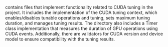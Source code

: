 contains files that implement functionality related to CUDA tuning in the project. It includes the implementation of the CUDA tuning context, which enables/disables tunable operations and tuning, sets maximum tuning duration, and manages tuning results. The directory also includes a Timer class implementation that measures the duration of GPU operations using CUDA events. Additionally, there are validators for CUDA version and device model to ensure compatibility with the tuning results.